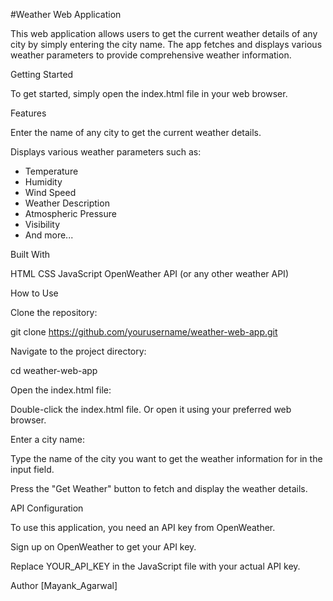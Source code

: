 #Weather Web Application

This web application allows users to get the current weather details of any city by simply entering the city name. The app fetches and displays various weather parameters to provide comprehensive weather information.

Getting Started

To get started, simply open the index.html file in your web browser.

Features

Enter the name of any city to get the current weather details.

Displays various weather parameters such as:

- Temperature
- Humidity
- Wind Speed
- Weather Description
- Atmospheric Pressure
- Visibility
- And more...
 
Built With

HTML
CSS
JavaScript
OpenWeather API (or any other weather API)

How to Use

Clone the repository:

git clone https://github.com/yourusername/weather-web-app.git

Navigate to the project directory:

cd weather-web-app

Open the index.html file:

Double-click the index.html file.
Or open it using your preferred web browser.

Enter a city name:

Type the name of the city you want to get the weather information for in the input field.

Press the "Get Weather" button to fetch and display the weather details.

API Configuration

To use this application, you need an API key from OpenWeather.

Sign up on OpenWeather to get your API key.

Replace YOUR_API_KEY in the JavaScript file with your actual API key.

Author
[Mayank_Agarwal]
